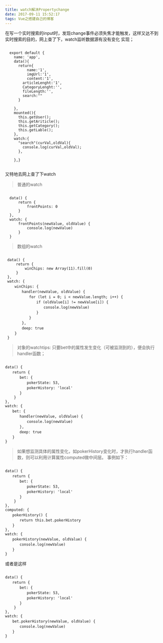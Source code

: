 ```yaml
---
title: watch解决Propertychange
date: 2017-09-11 15:52:17
tags: Vue之搭建自己的博客
---
```

在写一个实时搜索的input时，发现change事件必须失焦才能触发，这样又达不到实时搜索的目的，网上查了下，watch监听数据源有没有变化
实现；

<pre><code>
  export default {
    name: 'app',
    data(){
      return{
          name:'1',
          imgUrl:'1',
          content:'1',
        articleLenght:'1',
        CategoryLenght:'',
        fileLength:'',
        search:""
      }
  
    },
    mounted(){
      this.getUser();
      this.getAriticle();
      this.getCategory();
      this.getLable();
    },
    watch:{
      "search"(curVal,oldVal){
        console.log(curVal,oldVal);
      },
  
    },}
  		
</code></pre>

又特地去网上查了下watch
>普通的watch
<pre><code>
  data() {
      return {
          frontPoints: 0    
      }
  },
  watch: {
      frontPoints(newValue, oldValue) {
          console.log(newValue)
      }
  }
</code></pre>
>数组的watch

<pre><code>
 data() {
     return {
         winChips: new Array(11).fill(0)   
     }
 },
 watch: {
 　　winChips: {
 　　　　handler(newValue, oldValue) {
 　　　　　　for (let i = 0; i < newValue.length; i++) {
 　　　　　　　　if (oldValue[i] != newValue[i]) {
 　　　　　　　　　　console.log(newValue)
 　　　　　　　　}
 　　　　　　}
 　　　　},
 　　　　deep: true
 　　}
 }
</code></pre>
>对象的watchtips: 只要bet中的属性发生变化（可被监测到的），便会执行handler函数；
<pre><code>
data() {
　　return {
　　　　bet: {
　　　　　　pokerState: 53,
　　　　　　pokerHistory: 'local'
　　　　}   
    }
},
watch: {
　　bet: {
　　　　handler(newValue, oldValue) {
　　　　　　console.log(newValue)
　　　　},
　　　　deep: true
　　}
}
</code></pre>

>   如果想监测具体的属性变化，如pokerHistory变化时，才执行handler函数，则可以利用计算属性computed做中间层。
事例如下：
<pre><code>
data() {
　　return {
　　　　bet: {
　　　　　　pokerState: 53,
　　　　　　pokerHistory: 'local'
　　　　}   
    }
},
computed: {
　　pokerHistory() {
　　　　return this.bet.pokerHistory
　　}
},
watch: {
　　pokerHistory(newValue, oldValue) {
　　　　console.log(newValue)
　　}
}
</code></pre>
或者是这样
<pre><code>
data() {
　　return {
　　　　bet: {
　　　　　　pokerState: 53,
　　　　　　pokerHistory: 'local'
　　　　}   
    }
},
watch: {
　　bet.pokerHistory(newValue, oldValue) {
　　　　console.log(newValue)
　　}
}
</code></pre>
          
